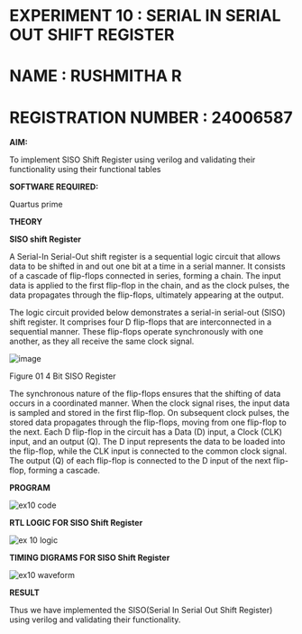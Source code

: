 # EXPERIMENT 10 : SERIAL IN SERIAL OUT SHIFT REGISTER
# NAME : RUSHMITHA R
# REGISTRATION NUMBER : 24006587

**AIM:**

To implement  SISO Shift Register using verilog and validating their functionality using their functional tables

**SOFTWARE REQUIRED:**

Quartus prime

**THEORY**

**SISO shift Register**

A Serial-In Serial-Out shift register is a sequential logic circuit that allows data to be shifted in and out one bit at a time in a serial manner. It consists of a cascade of flip-flops connected in series, forming a chain. The input data is applied to the first flip-flop in the chain, and as the clock pulses, the data propagates through the flip-flops, ultimately appearing at the output.

The logic circuit provided below demonstrates a serial-in serial-out (SISO) shift register. It comprises four D flip-flops that are interconnected in a sequential manner. These flip-flops operate synchronously with one another, as they all receive the same clock signal.

![image](https://github.com/naavaneetha/SERIAL-IN-SERIAL-OUT-SHIFTREGISTER/assets/154305477/e81c4072-37f9-46c6-8145-566764b74c3a)

Figure 01 4 Bit SISO Register

The synchronous nature of the flip-flops ensures that the shifting of data occurs in a coordinated manner. When the clock signal rises, the input data is sampled and stored in the first flip-flop. On subsequent clock pulses, the stored data propagates through the flip-flops, moving from one flip-flop to the next.
Each D flip-flop in the circuit has a Data (D) input, a Clock (CLK) input, and an output (Q). The D input represents the data to be loaded into the flip-flop, while the CLK input is connected to the common clock signal. The output (Q) of each flip-flop is connected to the D input of the next flip-flop, forming a cascade.


**PROGRAM**

![ex10 code](https://github.com/user-attachments/assets/6031a88d-666b-4e20-9830-7943ab5a17fa)

**RTL LOGIC FOR SISO Shift Register**

![ex 10 logic](https://github.com/user-attachments/assets/af7dff5a-9694-40f5-91a3-c086d2e4f845)

**TIMING DIGRAMS FOR SISO Shift Register**

![ex10 waveform](https://github.com/user-attachments/assets/047e4566-64eb-4908-b4be-5694096295cd)


**RESULT**

Thus we have implemented the SISO(Serial In Serial Out Shift Register) using verilog and validating their functionality.
